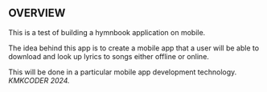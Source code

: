 ## OVERVIEW
This is a test of building a hymnbook application on mobile.

The idea behind this app is to create a mobile app that a user will be able to download and look up lyrics to songs either offline or online.

This will be done in a particular mobile app development technology.
_KMKCODER 2024._
